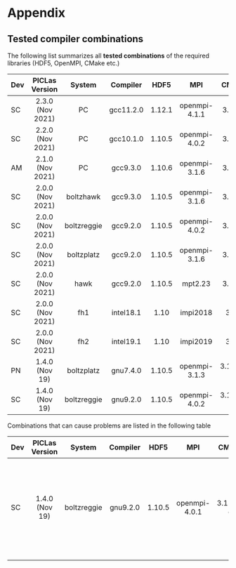 # Appendix

## Tested compiler combinations

The following list summarizes all **tested combinations** of the required libraries (HDF5, OpenMPI, CMake etc.)

| Dev |  PICLas Version  |    System   |  Compiler |  HDF5  |      MPI      |   CMake  |
| --- |  :------------:  | :---------: |  :------: | :----: | :-----------: | :------: |
|  SC | 2.3.0 (Nov 2021) |      PC     | gcc11.2.0 | 1.12.1 | openmpi-4.1.1 |  3.21.3  |
|  SC | 2.2.0 (Nov 2021) |      PC     | gcc10.1.0 | 1.10.5 | openmpi-4.0.2 |  3.17.0  |
|  AM | 2.1.0 (Nov 2021) |      PC     | gcc9.3.0  | 1.10.6 | openmpi-3.1.6 |  3.17.0  |
|  SC | 2.0.0 (Nov 2021) |  boltzhawk  |  gcc9.3.0 | 1.10.5 | openmpi-3.1.6 |  3.17.0  |
|  SC | 2.0.0 (Nov 2021) | boltzreggie |  gcc9.2.0 | 1.10.5 | openmpi-4.0.2 |  3.15.0  |
|  SC | 2.0.0 (Nov 2021) |  boltzplatz |  gcc9.2.0 | 1.10.5 | openmpi-3.1.6 |  3.17.0  |
|  SC | 2.0.0 (Nov 2021) |     hawk    |  gcc9.2.0 | 1.10.5 |    mpt2.23    |  3.16.4  |
|  SC | 2.0.0 (Nov 2021) |     fh1     | intel18.1 |  1.10  |    impi2018   |   3.17   |
|  SC | 2.0.0 (Nov 2021) |     fh2     | intel19.1 |  1.10  |    impi2019   |   3.17   |
|  PN |  1.4.0 (Nov 19)  |  boltzplatz |  gnu7.4.0 | 1.10.5 | openmpi-3.1.3 | 3.15.3-d |
|  SC |  1.4.0 (Nov 19)  | boltzreggie |  gnu9.2.0 | 1.10.5 | openmpi-4.0.2 | 3.15.3-d |

Combinations that can cause problems are listed in the following table

| Dev | PICLas Version |    System   | Compiler |  HDF5  |      MPI      |   CMake  |                                            Notes                                            |
| --- | :------------: | :---------: | :------: | :----: | :-----------: | :------: |          :-----------------------------------------------------------------------:          |
|  SC | 1.4.0 (Nov 19) | boltzreggie | gnu9.2.0 | 1.10.5 | openmpi-4.0.1 | 3.15.3-d | Does not work for more than 3 processors probably due to a problem with the OpenMPI version |
|     |                |             |          |        |               |          |                                                                                             |
